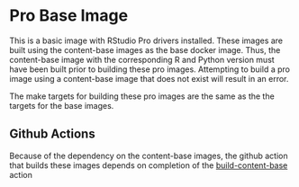 # Pro Base Image

This is a basic image with RStudio Pro drivers installed.  These images are built
using the content-base images as the base docker image. Thus, the content-base image
with the corresponding R and Python version must have been built prior to building
these pro images. Attempting to build a pro image using a content-base image that
does not exist will result in an error.

The make targets for building these pro images are the same as the the targets for the base images.


## Github Actions

Because of the dependency on the content-base images, the github action that builds these images
depends on completion of the [build-content-base](../.github/workflows/build-content-base.yaml) action
